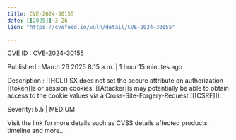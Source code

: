 ```yaml
---
title: CVE-2024-30155
date: [[2025]]-3-26
lien: "https://cvefeed.io/vuln/detail/CVE-2024-30155"

---
```


CVE ID : CVE-2024-30155

Published :  March 26
2025
8:15 a.m. | 1 hour
15 minutes ago

Description : [[HCL]] SX does not set the secure attribute on authorization [[token]]s or session cookies. [[Attacker]]s may potentially be able to obtain access to the cookie values via a Cross-Site-Forgery-Request ([[CSRF]]).

Severity: 5.5 | MEDIUM

Visit the link for more details
such as CVSS details
affected products
timeline
and more...
